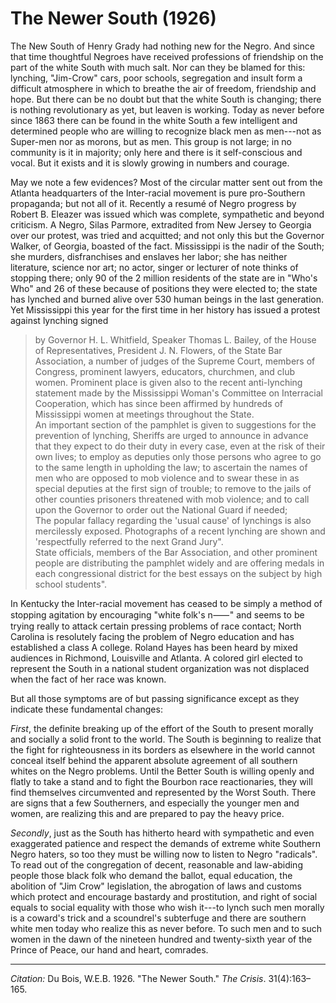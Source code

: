 <!--
title:   The Newer South
author:  Du Bois, W.E.B.
journal: The Crisis
year:    1926
volume:  31
issue:   4
pages:   163-165
-->
# The Newer South (1926)

The New South of Henry Grady had nothing new for the Negro. And since that time thoughtful Negroes have received professions of friendship on the part of the white South with much salt. Nor can they be blamed for this: lynching, "Jim-Crow" cars, poor schools, segregation and insult form a difficult atmosphere in which to breathe the air of freedom, friendship and hope. But there can be no doubt but that the white South is changing; there is nothing revolutionary as yet, but leaven is working. Today as never before since 1863 there can be found in the white South a few intelligent and determined people who are willing to recognize black men as men---not as Super-men nor as morons, but as men. This group is not large; in no community is it in majority; only here and there is it self-conscious and vocal. But it exists and it is slowly growing in numbers and courage.

May we note a few evidences? Most of the circular matter sent out from the Atlanta headquarters of the Inter-racial movement is pure pro-Southern propaganda; but not all of it. Recently a resumé of Negro progress by Robert B. Eleazer was issued which was complete, sympathetic and beyond criticism. A Negro, Silas Parmore, extradited from New Jersey to Georgia over our protest, was tried and acquitted; and not only this but the Governor Walker, of Georgia, boasted of the fact. Mississippi is the nadir of the South; she murders, disfranchises and enslaves her labor; she has neither literature, science nor art; no actor, singer or lecturer of note thinks of stopping there; only 90 of the 2 million residents of the state are in "Who's Who" and 26 of these because of positions they were elected to; the state has lynched and burned alive over 530 human beings in the last generation. Yet Mississippi this year for the first time in her history has issued a protest against lynching signed
> by Governor H. L. Whitfield, Speaker Thomas L. Bailey, of the House of Representatives, President J. N. Flowers, of the State Bar Association, a number of judges of the Supreme Court, members of Congress, prominent lawyers, educators, churchmen, and club women. Prominent place is given also to the recent anti-lynching statement made by the Mississippi Woman's Committee on Interracial Cooperation, which has since been affirmed by hundreds of Mississippi women at meetings throughout the State.
> &nbsp;  
> An important section of the pamphlet is given to suggestions for the prevention of lynching, Sheriffs are urged to announce in advance that they expect to do their duty in every case, even at the risk of their own lives; to employ as deputies only those persons who agree to go to the same length in upholding the law; to ascertain the names of men who are opposed to mob violence and to swear these in as special deputies at the first sign of trouble; to remove to the jails of other counties prisoners threatened with mob violence; and to call upon the Governor to order out the National Guard if needed;
> &nbsp;  
> The popular fallacy regarding the 'usual cause' of lynchings is also mercilessly exposed. Photographs of a recent lynching are shown and 'respectfully referred to the next Grand Jury".
> &nbsp;  
> State officials, members of the Bar Association, and other prominent people are distributing the pamphlet widely and are offering medals in each congressional district for the best essays on the subject by high school students".

In Kentucky the Inter-racial movement has ceased to be simply a method of stopping agitation by encouraging "white folk's n&#11834;" and seems to be trying really to attack certain pressing problems of race contact; North Carolina is resolutely facing the problem of Negro education and has established a class A college. Roland Hayes has been heard by mixed audiences in Richmond, Louisville and Atlanta. A colored girl elected to represent the South in a national student organization was not displaced when the fact of her race was known.

But all those symptoms are of but passing significance except as they indicate these fundamental changes:

*First*, the definite breaking up of the effort of the South to present morally and socially a solid front to the world. The South is beginning to realize that the fight for righteousness in its borders as elsewhere in the world cannot conceal itself behind the apparent absolute agreement of all southern whites on the Negro problems. Until the Better South is willing openly and flatly to take a stand and to fight the Bourbon race reactionaries, they will find themselves circumvented and represented by the Worst South. There are signs that a few Southerners, and especially the younger men and women, are realizing this and are prepared to pay the heavy price.

*Secondly*, just as the South has hitherto heard with sympathetic and even exaggerated patience and respect the demands of extreme white Southern Negro haters, so too they must be willing now to listen to Negro "radicals". To read out of the congregation of decent, reasonable and law-abiding people those black folk who demand the ballot, equal education, the abolition of "Jim Crow" legislation, the abrogation of laws and customs which protect and encourage bastardy and prostitution, and right of social equals to social equality with those who wish it---to lynch such men morally is a coward's trick and a scoundrel's subterfuge and there are southern white men today who realize this as never before. To such men and to such women in the dawn of the nineteen hundred and twenty-sixth year of the Prince of Peace, our hand and heart, comrades.

________________
*Citation:* Du Bois, W.E.B. 1926. "The Newer South." *The Crisis*. 31(4):163&ndash;165.